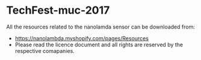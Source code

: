 # TechFest-muc-2017
All the resources related to the nanolamda sensor can be downloaded from:
- https://nanolambda.myshopify.com/pages/Resources
- Please read the licence document and all rights are reserved by the respective comapanies.

